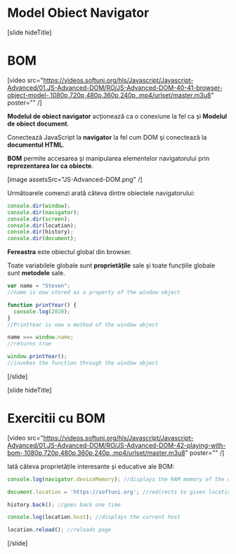 # Model Obiect Navigator 

[slide hideTitle]

# BOM

[video src="https://videos.softuni.org/hls/Javascript/Javascript-Advanced/01.JS-Advanced-DOM/RO/JS-Advanced-DOM-40-41-browser-object-model-,1080p,720p,480p,360p,240p,.mp4/urlset/master.m3u8" poster="" /]

**Modelul de obiect navigator** acționează ca o conexiune la fel ca și **Modelul de obiect document**.

Conecteazâ JavaScript la **navigator** la fel cum DOM şi conectează la **documentul HTML**.

**BOM** permite accesarea şi manipularea elementelor navigatorului prin **reprezentarea lor ca obiecte**.

[image assetsSrc="JS-Advanced-DOM.png" /]

Următoarele comenzi arată câteva dintre obiectele navigatorului:

```js
console.dir(window);
console.dir(navigator);
console.dir(screen);
console.dir(location);
console.dir(history);
console.dir(document);
```

**Fereastra** este obiectul global din browser.

Toate variabilele globale sunt **proprietățile** sale și toate funcțiile globale sunt **metodele** sale.

```js
var name = "Steven";
//name is now stored as a property of the window object

function printYear() {
  console.log(2020);
}
//PrintYear is now a method of the window object

name === window.name;
//returns true

window.printYear();
//invokes the function through the window object
```

[/slide]

[slide hideTitle]

# Exercitii cu BOM

[video src="https://videos.softuni.org/hls/Javascript/Javascript-Advanced/01.JS-Advanced-DOM/RO/JS-Advanced-DOM-42-playing-with-bom-,1080p,720p,480p,360p,240p,.mp4/urlset/master.m3u8" poster="" /]

Iatâ câteva proprietățile interesante și educative ale BOM:

```js
console.log(navigator.deviceMemory); //displays the RAM memory of the current machine

document.location = 'https://softuni.org'; //redirects to given location

history.back(); //goes back one time

console.log(location.host); //displays the current host

location.reload(); //reloads page
```

[/slide]
